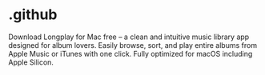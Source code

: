 # .github
Download Longplay for Mac free – a clean and intuitive music library app designed for album lovers. Easily browse, sort, and play entire albums from Apple Music or iTunes with one click. Fully optimized for macOS including Apple Silicon.
